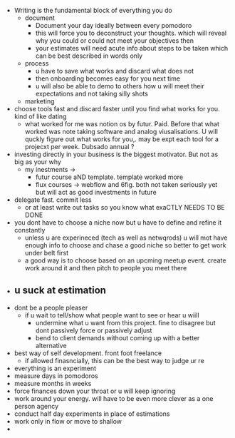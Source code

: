 - Writing is the fundamental block of everything you do
	- document
		- Document your day ideally between every pomodoro
		- this will force you to deconstruct your thoughts. which will reveal why you could or could not meet your objectives then 
		- your estimates will need acute info about steps to be taken which can be best described in words only
	- process
		- u have to save what works and discard what does not
		- then onboarding becomes easy for you next time
		- u will also be able to demo to others how u will meet their expectations and not taking silly shots
	- marketing
- choose tools fast and discard faster until you find what works for you. kind of like dating
	- what worked for me was notion os by futur. Paid. Before that what worked was note taking software and analog viusalisations. U will quckly figure out what works for you,. may be expt each tool for a projecxt per week. Dubsado annual ? 
- investing directly in your business is the biggest motivator. But not as big as your why
	- my inestments -> 
		- futur course aND template. template worked more
		- flux courses -> webflow and 6fig. both not taken seriously yet but will act as good investments in future
- delegate fast. commit less
	- or at least write out tasks so you know what exaCTLY NEEDS TO BE DONE
- you dont have to choose a niche now but u have to define and refine it constantly
	- unless u are experineced (tech as well as netwqrods) u will mot have enough info to choose and chase a good niche so better to get work under belt first
	- a good way is to choose based on an upcming meetup event. create work around it and then pitch to people you meet there
- u suck at estimation
	- 
- dont be a people pleaser
	- if u wait to tell/show what people want to see or hear u wiill
		- undermine what u want from this project. fine to disagree but dont passively force or passively adjust
		- bend to client demands without coming up with a better alternative
- best way of self development. front foot freelance
	- if allowed finasncially, this can be the best way to judge ur re
- everything is an experiment
- measure days in pomodoros
- measure months in weeks
- force finances down your throat or u will keep ignoring
- work around your energy. will have to be even more clever as a one person agency
- conduct half day experiments in place of estimations
- work only in flow or move to shallow
-